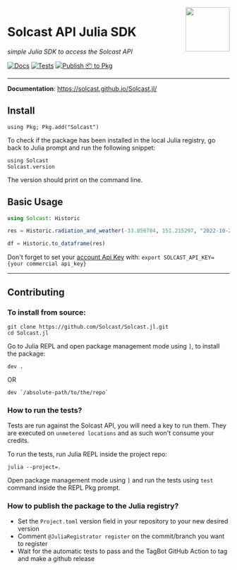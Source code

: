 <img src="https://github.com/Solcast/solcast-api-python-sdk/blob/main/docs/img/logo.png?raw=true" width="100" align="right">

# Solcast API Julia SDK

<em>simple Julia SDK to access the Solcast API</em>

[![Docs](https://github.com/Solcast/Solcast.jl/actions/workflows/documentation.yml/badge.svg)](https://github.com/Solcast/Solcast.jl/actions/workflows/documentation.yml) [![Tests](https://github.com/Solcast/Solcast.jl/actions/workflows/test.yml/badge.svg)](https://github.com/Solcast/Solcast.jl/actions/workflows/test.yml) [![Publish 📦 to Pkg](https://github.com/Solcast/Solcast.jl/actions/workflows/tagbot.yml/badge.svg)](https://github.com/Solcast/Solcast.jl/actions/workflows/tagbot.yml)

---

**Documentation**: <a href="https://solcast.github.io/Solcast.jl/" target="_blank">https://solcast.github.io/Solcast.jl/ </a>

## Install

```commandline
using Pkg; Pkg.add("Solcast")
```

To check if the package has been installed in the local Julia registry, go back to Julia prompt and run the following snippet:

```
using Solcast
Solcast.version
```

The version should print on the command line.

## Basic Usage

```julia
using Solcast: Historic

res = Historic.radiation_and_weather(-33.856784, 151.215297, "2022-10-25T14:45:00.000Z"; output_parameters=["air_temp"], duration="P1D")

df = Historic.to_dataframe(res)
```

Don't forget to set your [account Api Key](https://toolkit.solcast.com.au/register) with:
``export SOLCAST_API_KEY={your commercial api_key}``

---

## Contributing

### To install from source:

```commandline
git clone https://github.com/Solcast/Solcast.jl.git
cd Solcast.jl
```

Go to Julia REPL and open package management mode using `]`, to install the package:

```
dev .
```

OR

```
dev `/absolute-path/to/the/repo`
```

### How to run the tests?

Tests are run against the Solcast API, you will need a key to run them.
They are executed on `unmetered locations` and as such won't consume your credits.

To run the tests, run Julia REPL inside the project repo:

```
julia --project=.
```

Open package management mode using `]` and run the tests using `test` command inside the REPL Pkg prompt.

### How to publish the package to the Julia registry?

- Set the `Project.toml` version field in your repository to your new desired version
- Comment `@JuliaRegistrator register` on the commit/branch you want to register
- Wait for the automatic tests to pass and the TagBot GitHub Action to tag and make a github release
